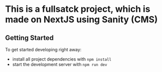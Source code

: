 # This is a fullsatck project, which is made on NextJS using Sanity (CMS) 

## Getting Started
To get started developing right away:
- install all project dependencies with ```npm install```
- start the development server with ```npm run dev```
